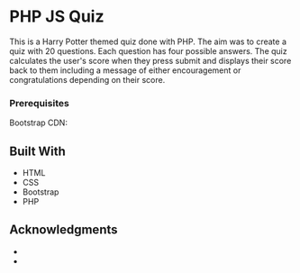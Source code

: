 # PHP JS Quiz

This is a Harry Potter themed quiz done with PHP. The aim was to create a quiz with 20 questions. Each question has four possible answers. The quiz calculates the user's score when they press submit and displays their score back to them including a message of either encouragement or congratulations depending on their score.

### Prerequisites

Bootstrap CDN: <link rel="stylesheet" href="https://stackpath.bootstrapcdn.com/bootstrap/4.3.1/css/bootstrap.min.css" integrity="sha384-ggOyR0iXCbMQv3Xipma34MD+dH/1fQ784/j6cY/iJTQUOhcWr7x9JvoRxT2MZw1T" crossorigin="anonymous">

## Built With

* HTML
* CSS
* Bootstrap
* PHP

## Acknowledgments

* 
* 
